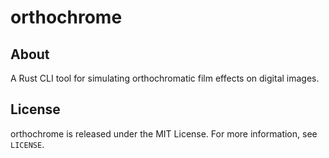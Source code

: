 # orthochrome

## About
A Rust CLI tool for simulating orthochromatic film effects on digital images.

## License
orthochrome is released under the MIT License. For more information, see `LICENSE`.
